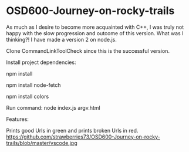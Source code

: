 # OSD600-Journey-on-rocky-trails
As much as I desire to become more acquainted with C++, I was truly not happy with the slow progression and outcome of this version. What was I thinking?!
I have made a version 2 on node.js.

Clone CommandLinkToolCheck since this is the successful version.

  Install project dependencies:

   npm install

   npm install node-fetch

   npm install colors

   Run command:  node index.js argv.html
   

Features:

Prints good Urls in green and prints broken Urls in red.
https://github.com/strawberries73/OSD600-Journey-on-rocky-trails/blob/master/vscode.jpg



